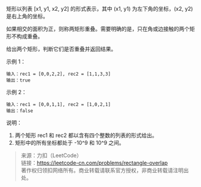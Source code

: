 矩形以列表 [x1, y1, x2, y2] 的形式表示，其中 (x1, y1) 为左下角的坐标，(x2, y2) 是右上角的坐标。

如果相交的面积为正，则称两矩形重叠。需要明确的是，只在角或边接触的两个矩形不构成重叠。

给出两个矩形，判断它们是否重叠并返回结果。

示例 1：
```
输入：rec1 = [0,0,2,2], rec2 = [1,1,3,3]
输出：true
```

示例 2：
```
输入：rec1 = [0,0,1,1], rec2 = [1,0,2,1]
输出：false
```

说明：
1. 两个矩形 rec1 和 rec2 都以含有四个整数的列表的形式给出。
2. 矩形中的所有坐标都处于 -10^9 和 10^9 之间。

> 来源：力扣（LeetCode）  
> 链接：https://leetcode-cn.com/problems/rectangle-overlap  
> 著作权归领扣网络所有。商业转载请联系官方授权，非商业转载请注明出处。  